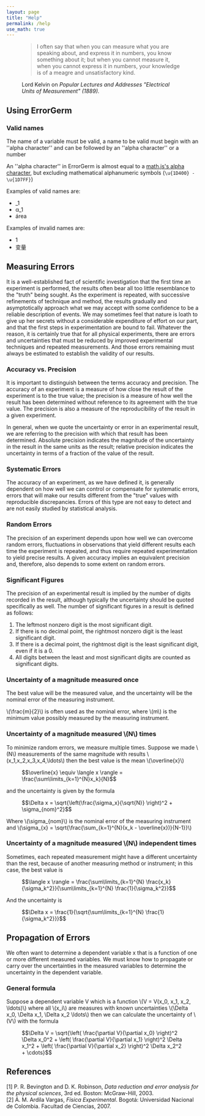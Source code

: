 ```yaml
---
layout: page
title: "Help"
permalink: /help
use_math: true
---
```



<figure class="text-end">
  <blockquote class="blockquote">
    <p>I often say that when you can measure what you are speaking about, and express it in numbers, you know something about it; but when you cannot measure it, when you cannot express it in numbers, your knowledge is of a meagre and unsatisfactory kind.</p>
  </blockquote>
  <figcaption class="blockquote-footer">
    Lord Kelvin on <cite title="Popular Lectures and Addresses 'Electrical Units of Measurement' (1889).">Popular Lectures and Addresses "Electrical Units of Measurement" (1889).</cite>
  </figcaption>
</figure>


<h2>Using ErrorGerm</h2>
<h3>Valid names</h3>
<p>The name of a variable must be valid, a name to be valid must begin with an ''alpha character'' and can be followed by an ''alpha character'' or a number</p>

<p>An ''alpha character'' in ErrorGerm is almost equal to a <a href="https://mathjs.org/docs/expressions/syntax.html#constants-and-variables" target="_blank" rel="noopener noreferrer">math.js's alpha character</a>, but excluding mathematical alphanumeric symbols (<code>\u{1D400} - \u{1D7FF}</code>)</p>

<p>Examples of valid names are:</p>

<ul>
<li>&#95;1</li>
<li>α&#95;1</li>
<li>área</li>
</ul>

<p>Examples of invalid names are:</p>

<ul>
<li>1</li>
<li>变量</li>
</ul>



<h2>Measuring Errors</h2>
<p>It is a well-established fact of scientific investigation that the first time an experiment is performed, the results often bear all too little resemblance to the "truth" being sought. As the experiment is repeated, with successive refinements of technique and method, the results gradually and asymptotically approach what we may accept with some confidence to be a reliable description of events. We may sometimes feel that nature is loath to give up her secrets without a considerable expenditure of effort on our part, and that the first steps in experimentation are bound to fail. Whatever the reason, it is certainly true that for all physical experiments, there are errors and uncertainties that must be reduced by improved experimental techniques and repeated measurements. And those errors remaining must always be estimated to establish the validity of our results.</p>

<h3>Accuracy vs. Precision</h3>
<p>It is important to distinguish between the terms accuracy and precision. The accuracy of an experiment is a measure of how close the result of the experiment is to the true value; the precision is a measure of how well the result has been determined without reference to its agreement with the true value. The precision is also a measure of the reproducibility of the result in a given experiment.</p>


<p>In general, when we quote the uncertainty or error in an experimental result, we are referring to the precision with which that result has been determined. Absolute precision indicates the magnitude of the uncertainty in the result in the same units as the result; relative precision indicates the uncertainty in terms of a fraction of the value of the result.</p>

<h3>Systematic Errors</h3>
<p>The accuracy of an experiment, as we have defined it, is generally dependent on how well we can control or compensate for systematic errors, errors that will make our results different from the "true" values with reproducible discrepancies. Errors of this type are not easy to detect and are not easily studied by statistical analysis.</p>

<h3>Random Errors</h3>
<p>The precision of an experiment depends upon how well we can overcome random errors, fluctuations in observations that yield different results each time the experiment is repeated, and thus require repeated experimentation to yield precise results. A given accuracy implies an equivalent precision and, therefore, also depends to some extent on random errors.</p>

<h3>Significant Figures</h3>
<p>The precision of an experimental result is implied by the number of digits recorded in the result, although typically the uncertainty should be quoted specifically as well. The number of significant figures in a result is defined as follows:</p>
<ol>
<li>The leftmost nonzero digit is the most significant digit.</li>
<li>If there is no decimal point, the rightmost nonzero digit is the least significant
digit.</li>
<li>If there is a decimal point, the rightmost digit is the least significant digit, even
if it is a 0.</li>
<li>All digits between the least and most significant digits are counted as 
significant digits.</li>
</ol>

<h3>Uncertainty of a magnitude measured once</h3>
<p>The best value will be the measured value, and the uncertainty will be the nominal error of the measuring instrument.</p>
<p>\(\frac{m}{2}\) is often used as the nominal error, where \(m\) is the minimum value possibly measured by the measuring instrument.</p>

<h3>Uncertainty of a magnitude measured \(N\) times</h3>
<p>To minimize random errors, we measure multiple times. Suppose we made \(N\) measurements of the same magnitude with results \(x_1,x_2,x_3,x_4,\ldots\) then the best value is the mean \(\overline{x}\) 
<figure class="text-center">
$$\overline{x} \equiv \langle x \rangle = \frac{\sum\limits_{k=1}^{N}x_k}{N}$$
</figure>
and the uncertainty is given by the formula</p>
<figure class="text-center">
$$\Delta x = \sqrt{\left(\frac{\sigma_x}{\sqrt{N}} \right)^2 + \sigma_{nom}^2}$$
</figure>

<p>Where \(\sigma_{nom}\) is the nominal error of the measuring instrument and \(\sigma_{x} = \sqrt{\frac{\sum_{k=1}^{N}(x_k - \overline{x})}{N-1}}\)</p>

<h3>Uncertainty of a magnitude measured \(N\) independent times</h3>
<p>Sometimes, each repeated measurement might have a different uncertainty than the rest, because of another measuring method or instrument; in this case, the best value is</p>
<figure class="text-center">
$$\langle x \rangle = \frac{\sum\limits_{k=1}^{N} \frac{x_k}{\sigma_k^2}}{\sum\limits_{k=1}^{N} \frac{1}{\sigma_k^2}}$$
</figure>
<p>And the uncertainty is</p>
<figure class="text-center">
$$\Delta x = \frac{1}{\sqrt{\sum\limits_{k=1}^{N} \frac{1}{\sigma_k^2}}}$$
</figure>

<h2>Propagation of Errors</h2>
<p>We often want to determine a dependent variable x that is a function of one or more
different measured variables. We must know how to propagate or carry over the 
uncertainties in the measured variables to determine the uncertainty in the dependent
variable.</p>

<h3>General formula</h3>
<p>Suppose a dependent variable V which is a function \(V = V(x_0, x_1, x_2, \ldots)\) 
where all \(x_i\) are measures with known uncertainties \(\Delta x_0, \Delta x_1, \Delta x_2 \ldots\) then we can calculate the uncertainty of \(V\) with the formula</p>
<figure class="text-center">
$$\Delta V = \sqrt{\left( \frac{\partial V}{\partial x_0} \right)^2 \Delta x_0^2 + \left( \frac{\partial V}{\partial x_1} \right)^2 \Delta x_1^2 + \left( \frac{\partial V}{\partial x_2} \right)^2 \Delta x_2^2 + \cdots}$$
</figure>

<h2>References</h2>
<div class="csl-bib-body">
  <div data-csl-entry-id="bevington_data_2003" class="csl-entry">
    <span class="csl-left-margin">[1] </span><span class="csl-right-inline">P. R. Bevington and D. K. Robinson, <i>Data reduction and error analysis for the physical sciences</i>, 3rd ed. Boston: McGraw-Hill, 2003.</span>
  </div>
  <div data-csl-entry-id="ardila_vargas_fisica_2007" class="csl-entry">
    <span class="csl-left-margin">[2] </span><span class="csl-right-inline">Á. M. Ardila Vargas, <i>Física Experimental</i>. Bogotá: Universidad Nacional de Colombia. Facultad de Ciencias, 2007.</span>
  </div>
</div>
